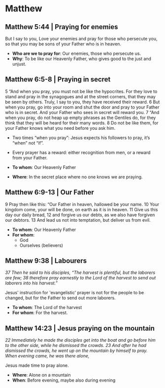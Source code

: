 # Matthew

## Matthew 5:44 | Praying for enemies
But I say to you, Love your enemies and pray for those who persecute you, so that you may be sons of your Father who is in heaven.

- **Who are we to pray for**: Our enemies, those who persecute us. 
- **Why**: To be like our Heavenly Father, who gives good to the just and unjust.

## Matthew 6:5-8 | Praying in secret

5 “And when you pray, you must not be like the hypocrites. For they love to stand and pray in the synagogues and at the street corners, that they may be seen by others. Truly, I say to you, they have received their reward. 6 But when you pray, go into your room and shut the door and pray to your Father who is in secret. And your Father who sees in secret will reward you.
7 “And when you pray, do not heap up empty phrases as the Gentiles do, for they think that they will be heard for their many words. 8 Do not be like them, for your Father knows what you need before you ask him.

- Two times “when you pray”: Jesus expects his followers to pray, it’s “when” not “if”.
- Every prayer has a reward: either recognition from men, or a reward from your Father.

- **To whom**: Our Heavenly Father
- **Where**: In the secret place where no one knows we are praying. 

## Matthew 6:9-13 | Our Father

9 Pray then like this:
“Our Father in heaven, hallowed be your name.
10 Your kingdom come, your will be done, on earth as it is in heaven.
11 Give us this day our daily bread,
12 and forgive us our debts, as we also have forgiven our debtors.
13 And lead us not into temptation, but deliver us from evil.

- **To whom**: Our Heavenly Father
- **For whom**: 
  - God
  - Ourselves (believers)

## Matthew 9:38 | Labourers

*37 Then he said to his disciples, “The harvest is plentiful, but the laborers are few; 38 therefore pray earnestly to the Lord of the harvest to send out laborers into his harvest.”*

Jesus' instruction for 'evangelistic' prayer is not for the people to be changed, but for the Father to send out more laborers.

- **To whom**: The Lord of the harvest
- **For whom**: For the harvest.

## Matthew 14:23 | Jesus praying on the mountain

*22 Immediately he made the disciples get into the boat and go before him to the other side, while he dismissed the crowds. 23 And after he had dismissed the crowds, he went up on the mountain by himself to pray. When evening came, he was there alone,*

Jesus made time to pray alone.

- **Where**: Alone on a mountain
- **When**: Before evening, maybe also during evening



